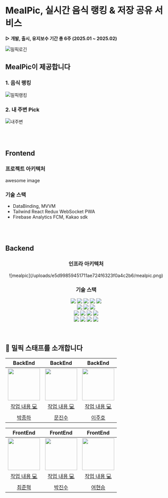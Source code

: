 # MealPic, 실시간 음식 랭킹 & 저장 공유 서비스

**▷  개발, 출시, 유지보수 기간 총 6주 (2025.01 ~ 2025.02) </br>**

![밀픽로긴](/uploads/1dc9a8e3f8c8a13602077b50c51ecb14/밀픽로긴.png)

## MealPic이 제공합니다

### 1. 음식 랭킹

![밀픽랭킹](/uploads/973fadae824959546e6a6ad2b910f53d/밀픽랭킹.png)


### 2. 내 주변 Pick

![내주변](/uploads/bd963d1298fbe22fe60fbcebf515bd3d/내주변.png)


<br/>
<br/>

## Frontend

### 프로젝트 아키텍처
awesome image

### 기술 스택
- DataBinding, MVVM 
- Tailwind React Redux WebSocket PWA
- Firebase Analytics FCM, Kakao sdk 

<br/>
<br/>

## Backend

<div align="center">
  <h3> 인프라 아키텍처 </h3>
  ![mealpic](/uploads/e5d99859451711ae724f6323f0a4c2b6/mealpic.png)
</div>


<div align="center">
  <h3> 기술 스택 </h3>
  <img src="https://img.shields.io/badge/Java17-000000?style=flat-square&logo=java&color=F40D12">
  <img src="https://img.shields.io/badge/Spring_Boot_3-0?style=flat-square&logo=spring-boot&logoColor=white&color=%236DB33F">
  <img src="https://img.shields.io/badge/MySQL_8-0?style=flat-square&logo=mysql&logoColor=white&color=4479A1">
  <img src="https://img.shields.io/badge/Nginx-0?style=flat-square&logo=nginx&logoColor=white&color=009639">
  <img src="https://img.shields.io/badge/Hibernate-0?style=flat-square&logo=hibernate&logoColor=white&color=%2359666C">
  <br/>
  <img src="https://img.shields.io/badge/Amazon_EC2-0?style=flat-square&logo=amazon-ec2&logoColor=white&color=%23FF9900">
  <img src="https://img.shields.io/badge/Apache_Kafka-231F20?style=flat-square&logo=apache-kafka&logoColor=white">
  <img src="https://img.shields.io/badge/Redis-DC382D?style=flat-square&logo=redis&logoColor=white">
  <br/>
  <img src="https://img.shields.io/badge/OAuth2-0?style=flat-square&logo=oauth2&logoColor=white&color=%23000000">
  <img src="https://img.shields.io/badge/Gradle-0?style=flat-square&logo=gradle&logoColor=white&color=%2302303A">
  <img src="https://img.shields.io/badge/JUnit5-0?style=JUnit5-square&logo=junit5&logoColor=white&color=%2325A162">
  <img src="https://img.shields.io/badge/Jenkins-0?style=flat-square&logo=Jenkins&logoColor=white&color=%23D24939">
  <br/>
  <img src="https://img.shields.io/badge/GitLab-FC6D26?style=flat-square&logo=gitlab&logoColor=white">
  <img src="https://img.shields.io/badge/Jira-0052CC?style=flat-square&logo=jira&logoColor=white">
  <img src="https://img.shields.io/badge/REST_Docs-6DB33F?style=flat-square&logo=spring&logoColor=white">
  <img src="https://img.shields.io/badge/Docker-2496ED?style=flat-square&logo=docker&logoColor=white">
</div>
<br/>
<br/>

## 🎉 밀픽 스태프를 소개합니다

|BackEnd|BackEnd|BackEnd|
|:-:|:-:|:-:|
|<img src="https://avatars.githubusercontent.com/u/130902228?v=4" width="100" height="100">|<img src="https://avatars.githubusercontent.com/u/102043957?v=4" width="100" height="100">|<img src="https://avatars.githubusercontent.com/u/139448668?v=4" width="100" height="100">|
|<a href="https://lab.ssafy.com/s12-webmobile1-sub1/S12P11A803/-/commits/dev-BE?author=%EB%B0%95%EC%A2%85%ED%95%98" title="Code">작업 내용 💻</a>|<a href="https://lab.ssafy.com/s12-webmobile1-sub1/S12P11A803/-/commits/dev-BE?author=%EB%AC%B8%EC%A7%84%EC%88%98" title="Code">작업 내용 💻</a>|<a href="https://lab.ssafy.com/s12-webmobile1-sub1/S12P11A803/-/commits/dev-BE?author=%EC%9D%B4%EC%A3%BC%ED%98%B8" title="Code">작업 내용 💻</a>|
|[박종하](https://github.com/freeftr)|[문진수](https://github.com/jinsu868)|[이주호](https://github.com/lsc713)|

|FrontEnd|FrontEnd|FrontEnd|
|:-:|:-:|:-:|
|<img src="https://avatars.githubusercontent.com/u/110987711?v=4" width="100" height="100">|<img src="https://avatars.githubusercontent.com/u/175118763?v=4" width="100" height="100">|<img src="https://avatars.githubusercontent.com/u/81206228?v=4" width="100" height="100">|
|<a href="https://lab.ssafy.com/s12-webmobile1-sub1/S12P11A803/-/commits/dev-FE?author=%EC%B5%9C%EC%A4%80%ED%98%81" title="Code">작업 내용 💻</a>|<a href="https://lab.ssafy.com/s12-webmobile1-sub1/S12P11A803/-/commits/dev-FE?author=%EB%B0%95%EC%A7%84%EC%88%98" title="Code">작업 내용 💻</a>|<a href="https://lab.ssafy.com/s12-webmobile1-sub1/S12P11A803/-/commits/dev-FE?author=%EC%97%AC%ED%98%84%EC%8A%B9" title="Code">작업 내용 💻</a>|
|[최준혁](https://github.com/raonrabbit)|[박진수](https://github.com/Jim-bu)|[여현승](https://github.com/hyvnsevng)|


